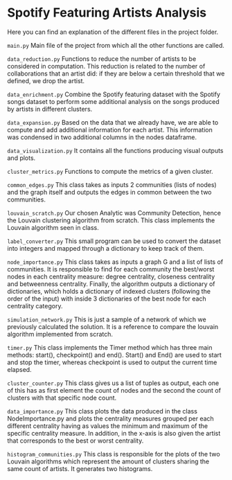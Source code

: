 # Spotify Featuring Artists Analysis
Here you can find an explanation of the different files in the project folder.

```main.py```
Main file of the project from which all the other functions are called.

```data_reduction.py```
Functions to reduce the number of artists to be considered in computation. This reduction is related to the number of 
collaborations that an artist did: if they are below a certain threshold that we defined, we drop the artist.

```data_enrichment.py```
Combine the Spotify featuring dataset with the Spotify songs dataset to perform some additional analysis on the songs 
produced by artists in different clusters.

```data_expansion.py```
Based on the data that we already have, we are able to compute and add additional information for each artist. 
This information was condensed in two additional columns in the nodes dataframe.

```data_visualization.py```
It contains all the functions producing visual outputs and plots.

```cluster_metrics.py```
Functions to compute the metrics of a given cluster.

```common_edges.py```
This class takes as inputs 2 communities (lists of nodes) and the graph itself and outputs the edges in common between
the two communities.

```louvain_scratch.py```
Our chosen Analytic was Community Detection, hence the Louvain clustering algorithm from scratch. This class implements
the Louvain algorithm seen in class.

```label_converter.py```
This small program can be used to convert the dataset into integers and mapped through a dictionary to keep track of 
them.

```node_importance.py```
This class takes as inputs a graph G and a list of lists of communities. It is responsible to find for each community
the best/worst nodes in each centrality measure: degree centrality, closeness centrality and betweenness centrality.
Finally, the algorithm outputs a dictionary of dictionaries, which holds a dictionary of indexed clusters (following the 
order of the input) with inside 3 dictionaries of the best node for each centrality category.

```simulation_network.py```
This is just a sample of a network of which we previously calculated the solution. It is a reference to compare the 
louvain algorithm implemented from scratch.

```timer.py```
This class implements the Timer method which has three main methods: start(), checkpoint() and end(). Start() and End()
are used to start and stop the timer, whereas checkpoint is used to output the current time elapsed.

```cluster_counter.py```
This class gives us a list of tuples as output, each one of this has as first element the count of nodes and the second
the count of clusters with that specific node count.

```data_importance.py```
This class plots the data produced in the class NodeImportance.py and plots the centrality measures grouped per each
different centrality having as values the minimum and maximum of the specific centrality measure. In addition, in the
x-axis is also given the artist that corresponds to the best or worst centrality.

```histogram_communities.py```
This class is responsible for the plots of the two Louvain algorithms which represent the amount of clusters sharing the 
same count of artists. It generates two histograms.